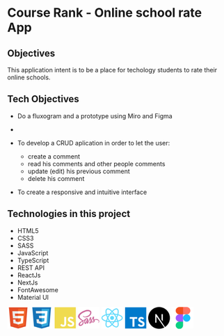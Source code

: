 # Course Rank - Online school rate App

## Objectives
  
This application intent is to be a place for techology students to rate their online schools.
  
## Tech Objectives
- Do a fluxogram and a prototype using Miro and Figma
- 
- To develop a CRUD aplication in order to let the user:
  - create a comment
  - read his comments and other people comments
  - update (edit) his previous comment
  - delete his comment  
  
- To create a responsive and intuitive interface


## Technologies in this project
- HTML5
- CSS3
- SASS
- JavaScript
- TypeScript
- REST API
- ReactJs
- NextJs
- FontAwesome
- Material UI
  
<div align="center" style="display: inline-block;">
<img title="HTML5" width="50" src="https://raw.githubusercontent.com/devicons/devicon/master/icons/html5/html5-original.svg">
<img title="CSS#" width="50" src="https://raw.githubusercontent.com/devicons/devicon/master/icons/css3/css3-original.svg">
<img title="JavaScript" width="50" src="https://raw.githubusercontent.com/devicons/devicon/master/icons/javascript/javascript-plain.svg">
<img title="SASS - SCSS" width="50" src="https://raw.githubusercontent.com/devicons/devicon/master/icons/sass/sass-original.svg">
<img title="React" width="50" src="https://raw.githubusercontent.com/devicons/devicon/master/icons/react/react-original.svg">
<img title="TypeScript" width="50" src="https://raw.githubusercontent.com/devicons/devicon/master/icons/typescript/typescript-plain.svg">
<img title="Next" width="50" src="https://raw.githubusercontent.com/devicons/devicon/master/icons/nextjs/nextjs-original.svg">
<img title="Figma" width="50" src="https://raw.githubusercontent.com/devicons/devicon/master/icons/figma/figma-original.svg">
</div>

